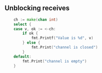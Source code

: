 ## Unblocking receives

```go
	ch := make(chan int)
	select {
	case v, ok := <-ch:
		if ok {
			fmt.Printf("Value is %d", v)
		} else {
			fmt.Print("channel is closed")
		}
	default:
		fmt.Print("channel is empty")
	}
```
